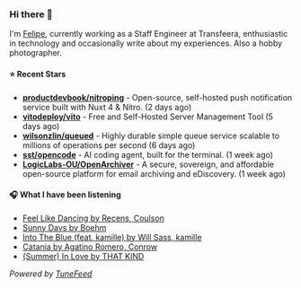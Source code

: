 ### Hi there 👋

I'm [Felipe](https://felipevm.com), currently working as a Staff Engineer at Transfeera, enthusiastic in technology and occasionally write about my experiences. Also a hobby photographer.

#### ⭐ Recent Stars
- **[productdevbook/nitroping](https://github.com/productdevbook/nitroping)** - Open-source, self-hosted push notification service built with Nuxt 4 &amp; Nitro. (2 days ago)
- **[vitodeploy/vito](https://github.com/vitodeploy/vito)** - Free and Self-Hosted  Server Management Tool (5 days ago)
- **[wilsonzlin/queued](https://github.com/wilsonzlin/queued)** - Highly durable simple queue service scalable to millions of operations per second (6 days ago)
- **[sst/opencode](https://github.com/sst/opencode)** - AI coding agent, built for the terminal. (1 week ago)
- **[LogicLabs-OU/OpenArchiver](https://github.com/LogicLabs-OU/OpenArchiver)** - A secure, sovereign, and affordable open-source platform for email archiving and eDiscovery. (1 week ago)

#### 🎧 What I have been listening
- [Feel Like Dancing by Recens, Coulson](https://open.spotify.com/track/4YpyXqgAkk9FMuTUhLTVKB)
- [Sunny Days by Boehm](https://open.spotify.com/track/2cp5H1afTm5srcNOlcMRUW)
- [Into The Blue (feat. kamille) by Will Sass, kamille](https://open.spotify.com/track/4pnTH9OQcR4hjK28TmuKM0)
- [Catania by Agatino Romero, Conrow](https://open.spotify.com/track/0vLrOC3QioMpkRV6mnhjR2)
- [(Summer) In Love by THAT KIND](https://open.spotify.com/track/2ut5qsqmtFUgGTXyRwtFNa)

_Powered by [TuneFeed](https://tunefeed.app?ref=github.com)_
